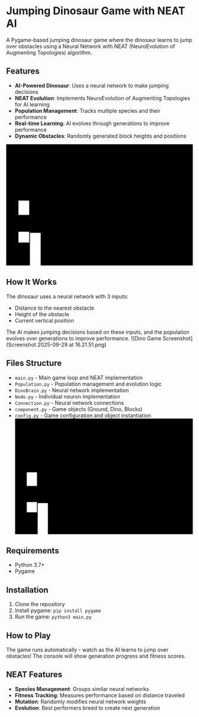 # Jumping Dinosaur Game with NEAT AI

A Pygame-based jumping dinosaur game where the dinosaur learns to jump over obstacles using a Neural Network with NEAT (NeuroEvolution of Augmenting Topologies) algorithm.

## Features

- **AI-Powered Dinosaur**: Uses a neural network to make jumping decisions
- **NEAT Evolution**: Implements NeuroEvolution of Augmenting Topologies for AI learning
- **Population Management**: Tracks multiple species and their performance
- **Real-time Learning**: AI evolves through generations to improve performance
- **Dynamic Obstacles**: Randomly generated block heights and positions

![Dino Game Screenshot](Screenshot%202025-09-29%20at%2016.21.43.png)
## How It Works

The dinosaur uses a neural network with 3 inputs:
- Distance to the nearest obstacle
- Height of the obstacle
- Current vertical position

The AI makes jumping decisions based on these inputs, and the population evolves over generations to improve performance.
![Dino Game Screenshot](Screenshot 2025-09-29 at 16.21.51.png)
## Files Structure

- `main.py` - Main game loop and NEAT implementation
- `Population.py` - Population management and evolution logic
- `DinoBrain.py` - Neural network implementation
- `Node.py` - Individual neuron implementation
- `Connection.py` - Neural network connections
- `component.py` - Game objects (Ground, Dino, Blocks)
- `config.py` - Game configuration and object instantiation
![Dino Game Screenshot](Screenshot%202025-09-29%20at%2016.21.43.png)
## Requirements

- Python 3.7+
- Pygame

## Installation

1. Clone the repository
2. Install pygame: `pip install pygame`
3. Run the game: `python3 main.py`

## How to Play

The game runs automatically - watch as the AI learns to jump over obstacles! The console will show generation progress and fitness scores.

## NEAT Features

- **Species Management**: Groups similar neural networks
- **Fitness Tracking**: Measures performance based on distance traveled
- **Mutation**: Randomly modifies neural network weights
- **Evolution**: Best performers breed to create next generation
